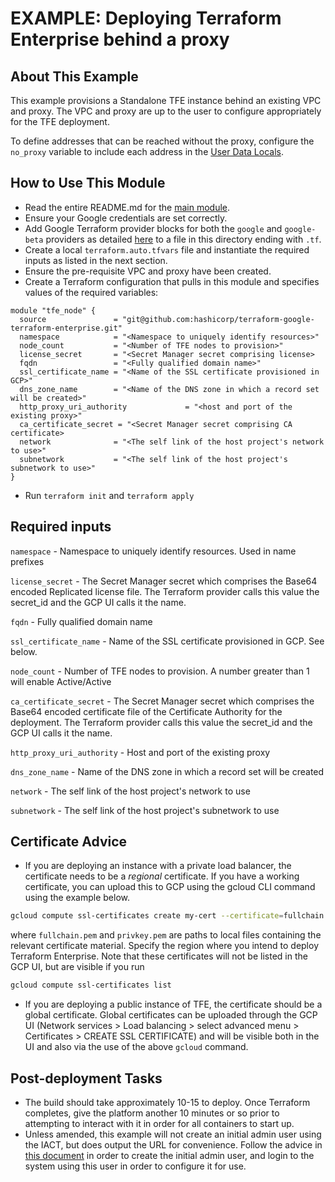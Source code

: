 # EXAMPLE: Deploying Terraform Enterprise behind a proxy

## About This Example

This example provisions a Standalone TFE instance behind an existing VPC and proxy.
The VPC and proxy are up to the user to configure appropriately for the TFE deployment.

To define addresses that can be reached without the proxy, configure the `no_proxy` variable to include each address in the [User Data Locals](../../modules/user_data/main.tf#L277).

## How to Use This Module

- Read the entire README.md for the [main module](https://github.com/hashicorp/terraform-google-terraform-enterprise).
- Ensure your Google credentials are set correctly.
- Add Google Terraform provider blocks for both the `google` and `google-beta` providers as detailed [here](https://registry.terraform.io/providers/hashicorp/google/latest/docs/guides/provider_reference) to a file in this directory ending with `.tf`.
- Create a local `terraform.auto.tfvars` file and instantiate the required inputs as listed in the next section.
- Ensure the pre-requisite VPC and proxy have been created.
- Create a Terraform configuration that pulls in this module and specifies values of the required variables:

```hcl
module "tfe_node" {
  source               = "git@github.com:hashicorp/terraform-google-terraform-enterprise.git"
  namespace            = "<Namespace to uniquely identify resources>"
  node_count           = "<Number of TFE nodes to provision>"
  license_secret       = "<Secret Manager secret comprising license>
  fqdn                 = "<Fully qualified domain name>"
  ssl_certificate_name = "<Name of the SSL certificate provisioned in GCP>"
  dns_zone_name        = "<Name of the DNS zone in which a record set will be created>"
  http_proxy_uri_authority             = "<host and port of the existing proxy>"
  ca_certificate_secret = "<Secret Manager secret comprising CA certificate>
  network              = "<The self link of the host project's network to use>"
  subnetwork           = "<The self link of the host project's subnetwork to use>"
}
```

- Run `terraform init` and `terraform apply`

## Required inputs

`namespace` - Namespace to uniquely identify resources. Used in name prefixes

`license_secret` - The Secret Manager secret which comprises the
Base64 encoded Replicated license file. The Terraform provider calls
this value the secret_id and the GCP UI calls it the name.

`fqdn` - Fully qualified domain name

`ssl_certificate_name` - Name of the SSL certificate provisioned in GCP. See below.

`node_count` - Number of TFE nodes to provision. A number greater than 1 will enable Active/Active

`ca_certificate_secret` - The Secret Manager secret which comprises the
Base64 encoded certificate file of the Certificate Authority for the
deployment. The Terraform provider calls this value the secret_id and
the GCP UI calls it the name.

`http_proxy_uri_authority` - Host and port of the existing proxy

`dns_zone_name` - Name of the DNS zone in which a record set will be created

`network` - The self link of the host project's network to use

`subnetwork` - The self link of the host project's subnetwork to use

## Certificate Advice

- If you are deploying an instance with a private load balancer, the certificate needs to be a _regional_ certificate. If you have a working certificate, you can upload this to GCP using the gcloud CLI command using the example below.

```bash
gcloud compute ssl-certificates create my-cert --certificate=fullchain.pem --private-key=privkey.pem --region=us-central1
```

where `fullchain.pem` and `privkey.pem` are paths to local files containing the relevant certificate material. Specify the region where you intend to deploy Terraform Enterprise. Note that these certificates will not be listed in the GCP UI, but are visible if you run

```bash
gcloud compute ssl-certificates list
```

- If you are deploying a public instance of TFE, the certificate should be a global certificate. Global certificates can be uploaded through the GCP UI (Network services > Load balancing > select advanced menu > Certificates > CREATE SSL CERTIFICATE) and will be visible both in the UI and also via the use of the above `gcloud` command.

## Post-deployment Tasks

- The build should take approximately 10-15 to deploy. Once Terraform completes, give the platform another 10 minutes or so prior to attempting to interact with it in order for all containers to start up.
- Unless amended, this example will not create an initial admin user using the IACT, but does output the URL for convenience. Follow the advice in [this document](https://www.terraform.io/docs/enterprise/install/automating-initial-user.html) in order to create the initial admin user, and login to the system using this user in order to configure it for use.
